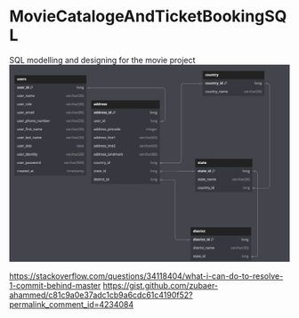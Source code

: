 # MovieCatalogeAndTicketBookingSQL
SQL modelling and designing for the movie project
![User Details Schema](https://github.com/Rohithv07/MovieCatalogeAndTicketBookingSQL/blob/main/LoginUserDetails.png)

https://stackoverflow.com/questions/34118404/what-i-can-do-to-resolve-1-commit-behind-master
https://gist.github.com/zubaer-ahammed/c81c9a0e37adc1cb9a6cdc61c4190f52?permalink_comment_id=4234084
